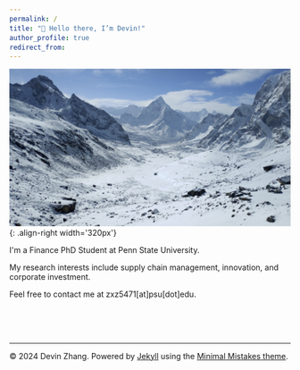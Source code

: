 ```yaml
---
permalink: /
title: "👋 Hello there, I’m Devin!"
author_profile: true
redirect_from: 
---
```


![mountains](/images/mountain.png){: .align-right width='320px'}

I'm a Finance PhD Student at Penn State University. 

My research interests include supply chain management, innovation, and corporate investment. 

Feel free to contact me at zxz5471[at]psu[dot]edu.


<br><br><br>



------
© 2024 Devin Zhang. Powered by [Jekyll](https://jekyllrb.com/) using the [Minimal Mistakes theme](https://mmistakes.github.io/minimal-mistakes/docs/configuration/).
